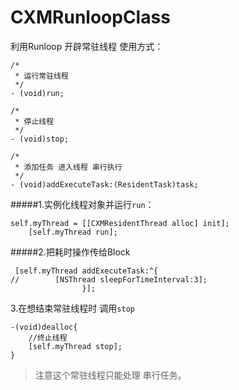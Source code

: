 # CXMRunloopClass
利用Runloop 开辟常驻线程
使用方式：
```
/*
 * 运行常驻线程
 */
- (void)run;

/*
 * 停止线程
 */
- (void)stop;

/*
 * 添加任务 进入线程 串行执行
 */
- (void)addExecuteTask:(ResidentTask)task;
```
#####1.实例化线程对象并运行`run`：
```  
self.myThread = [[CXMResidentThread alloc] init];
    [self.myThread run];
```
#####2.把耗时操作传给Block
```
 [self.myThread addExecuteTask:^{
//        [NSThread sleepForTimeInterval:3];        
                }];
```
3.在想结束常驻线程时 调用`stop`
```
-(void)dealloc{
    //终止线程
    [self.myThread stop];   
}
```
> 注意这个常驻线程只能处理 串行任务。
